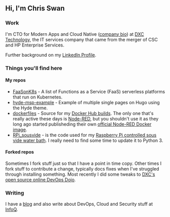 ## Hi, I'm Chris Swan

### Work

I'm CTO for Modern Apps and Cloud Native ([company bio](https://thrive.dxc.technology/experts/chris-swan/)) at [DXC Technology](https://www.dxc.technology/), the IT services company that came from the merger of CSC and HP Enterprise Services.

Further background on my [LinkedIn Profile](http://linkedin.com/in/chrisswan).

### Things you'll find here

#### My repos

* [FaaSonK8s](https://github.com/cpswan/FaaSonK8s) - A list of Functions as a Service (FaaS) serverless platforms that run on Kubernetes.
* [hyde-msp-example](https://github.com/cpswan/hyde-msp-example) - Example of multiple single pages on Hugo using the Hyde theme.
* [dockerfiles](https://github.com/cpswan/dockerfiles) - Source for my [Docker Hub builds](https://hub.docker.com/u/cpswan). The only one that's really active these days is [Node-RED](https://hub.docker.com/r/cpswan/node-red), but you shouldn't use it as they long ago started publisheding their own [official Node-RED Docker image](https://hub.docker.com/r/nodered/node-red).
* [RPi_sousvide](https://github.com/cpswan/RPi_sousvide) - is the code used for my [Raspberry Pi controlled sous vide water bath](http://blog.thestateofme.com/2013/03/31/raspberry-pi-sous-vide-water-bath/). I really need to find some time to update it to Python 3.

#### Forked repos

Sometimes I fork stuff just so that I have a point in time copy. Other times I fork stuff to contribute a change, typically docs fixes when I've struggled through installing something. Most recently I did some tweaks to [DXC's open source online DevOps Dojo](https://dxc-technology.github.io/about-devops-dojo/).

### Writing

I have a [blog](http://blog.thestateofme.com/) and also write about DevOps, Cloud and Security stuff at [InfoQ](https://www.infoq.com/profile/Chris-Swan/).

<!--
**cpswan/cpswan** is a ✨ _special_ ✨ repository because its `README.md` (this file) appears on your GitHub profile.

Here are some ideas to get you started:

- 🔭 I’m currently working on ...
- 🌱 I’m currently learning ...
- 👯 I’m looking to collaborate on ...
- 🤔 I’m looking for help with ...
- 💬 Ask me about ...
- 📫 How to reach me: ...
- 😄 Pronouns: ...
- ⚡ Fun fact: ...
-->
